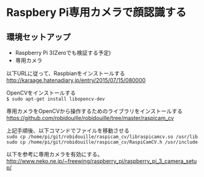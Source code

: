 # Raspbery Pi専用カメラで顔認識する

## 環境セットアップ

* Raspberry Pi 3(Zeroでも検証する予定)
* 専用カメラ

以下URLに従って、Raspbianをインストールする  
http://karaage.hatenadiary.jp/entry/2015/07/15/080000

OpenCVをインストールする  
`$ sudo apt-get install libopencv-dev`

専用カメラをOpenCVから操作するためのライブラリをインストールする  
https://github.com/robidouille/robidouille/tree/master/raspicam_cv

上記手順後、以下コマンドでファイルを移動させる  
`sudo cp /home/pi/git/robidouille/raspicam_cv/libraspicamcv.so /usr/lib`  
`sudo cp /home/pi/git/robidouille/raspicam_cv/RaspiCamCV.h /usr/include`

以下を参考に専用カメラを有効にする。  
http://www.neko.ne.jp/~freewing/raspberry_pi/raspberry_pi_3_camera_setup/
